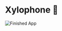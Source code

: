 # Xylophone 🎹


![Finished App](https://github.com/londonappbrewery/Images/blob/master/xylophone-flutter.png)

